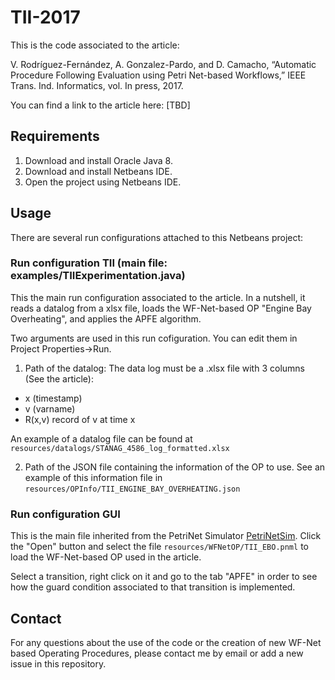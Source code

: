 # TII-2017

This is the code associated to the article: 

V. Rodríguez-Fernández, A. Gonzalez-Pardo, and D. Camacho, “Automatic Procedure Following Evaluation using Petri Net-based Workflows,” IEEE Trans. Ind. Informatics, vol. In press, 2017.

You can find a link to the article here:
[TBD]

## Requirements

1. Download and install Oracle Java 8.
2. Download and install Netbeans IDE.
3. Open the project using Netbeans IDE.

## Usage

There are several run configurations attached to this Netbeans project:

### Run configuration TII (main file: examples/TIIExperimentation.java)

This the main run configuration associated to the article. In a nutshell, it reads a datalog from a xlsx file,
loads the WF-Net-based OP "Engine Bay Overheating", and applies the APFE algorithm.

Two arguments are used in this run cofiguration. You can edit them in Project Properties->Run.

1. Path of the datalog: The data log must be a .xlsx file with 3 columns (See the article):
* x (timestamp)
* v (varname)
* R(x,v) record of v at time x

An example of a datalog file can be found at `resources/datalogs/STANAG_4586_log_formatted.xlsx`

2. Path of the JSON file containing the information of the OP to use. See an example of this information file in
`resources/OPInfo/TII_ENGINE_BAY_OVERHEATING.json`

### Run configuration GUI

This is the main file inherited from the PetriNet Simulator [PetriNetSim](https://github.com/zamzam/PetriNetSim). 
Click the "Open" button and select the file `resources/WFNetOP/TII_EBO.pnml` to load the WF-Net-based OP used in the 
article. 

Select a transition, right click on it and go to the tab "APFE" in order to see how the guard condition associated to 
that transition is implemented.

## Contact

For any questions about the use of the code or the creation of new WF-Net based Operating Procedures, please contact me by email or add a new issue in this repository.
